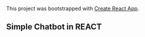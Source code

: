 This project was bootstrapped with [Create React App](https://github.com/facebook/create-react-app).

## Simple Chatbot in REACT
